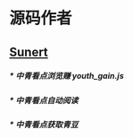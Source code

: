 # 源码作者
 ## [Sunert](https://github.com/Sunert)
 ##### * 中青看点浏览赚   youth_gain.js
 ##### * 中青看点自动阅读
 ##### * 中青看点获取青豆
